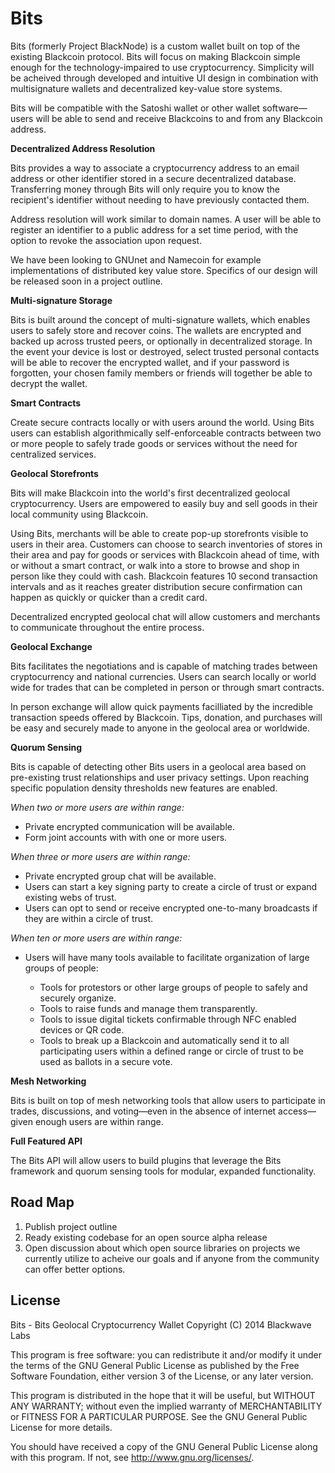 Bits
====

Bits (formerly Project BlackNode) is a custom wallet built on top of the existing Blackcoin protocol. Bits will focus on making Blackcoin simple enough for the technology-impaired to use cryptocurrency. Simplicity will be acheived through developed and intuitive UI design in combination with multisignature wallets and decentralized key-value store systems. 

Bits will be compatible with the Satoshi wallet or other wallet software—users will be able to send and receive Blackcoins to and from any Blackcoin address.

**Decentralized Address Resolution**

Bits provides a way to associate a cryptocurrency address to an email address or other identifier stored in a secure decentralized database. Transferring money through Bits will only require you to know the recipient's identifier without needing to have previously contacted them.

Address resolution will work similar to domain names. A user will be able to register an identifier to a public address for a set time period, with the option to revoke the association upon request.

We have been looking to GNUnet and Namecoin for example implementations of distributed key value store. Specifics of our design will be released soon in a project outline.

**Multi-signature Storage**

Bits is built around the concept of multi-signature wallets, which enables users to safely store and recover coins. The wallets are encrypted and backed up across trusted peers, or optionally in decentralized storage. In the event your device is lost or destroyed, select trusted personal contacts will be able to recover the encrypted wallet, and if your password is forgotten, your chosen family members or friends will together be able to decrypt the wallet.

**Smart Contracts**

Create secure contracts locally or with users around the world. Using Bits users can establish algorithmically self-enforceable contracts between two or more people to safely trade goods or services without the need for centralized services.

**Geolocal Storefronts**

Bits will make Blackcoin into the world's first decentralized geolocal cryptocurrency. Users are empowered to easily buy and sell goods in their local community using Blackcoin.

Using Bits, merchants will be able to create pop-up storefronts visible to users in their area. Customers can choose to search inventories of stores in their area and pay for goods or services with Blackcoin ahead of time, with or without a smart contract, or walk into a store to browse and shop in person like they could with cash. Blackcoin features 10 second transaction intervals and as it reaches greater distribution secure confirmation can happen as quickly or quicker than a credit card.

Decentralized encrypted geolocal chat will allow customers and merchants to communicate throughout the entire process.

**Geolocal Exchange**

Bits facilitates the negotiations and is capable of matching trades between cryptocurrency and national currencies. Users can search locally or world wide for trades that can be completed in person or through smart contracts.

In person exchange will allow quick payments facilliated by the incredible transaction speeds offered by Blackcoin. Tips, donation, and purchases will be easy and securely made to anyone in the geolocal area or worldwide.

**Quorum Sensing**

Bits is capable of detecting other Bits users in a geolocal area based on pre-existing trust relationships and user privacy settings. Upon reaching specific population density thresholds new features are enabled.

*When two or more users are within range:*

* Private encrypted communication will be available.
* Form joint accounts with with one or more users.

*When three or more users are within range:*

* Private encrypted group chat will be available.
* Users can start a key signing party to create a circle of trust or expand existing webs of trust.
* Users can opt to send or receive encrypted one-to-many broadcasts if they are within a circle of trust.

*When ten or more users are within range:*

* Users will have many tools available to facilitate organization of large groups of people:

  * Tools for protestors or other large groups of people to safely and securely organize.
  * Tools to raise funds and manage them transparently.
  * Tools to issue digital tickets confirmable through NFC enabled devices or QR code.
  * Tools to break up a Blackcoin and automatically send it to all participating users within a defined range or circle of trust to be used as ballots in a secure vote.

**Mesh Networking**

Bits is built on top of mesh networking tools that allow users to participate in trades, discussions, and voting—even in the absence of internet access—given enough users are within range.

**Full Featured API**

The Bits API will allow users to build plugins that leverage the Bits framework and quorum sensing tools for modular, expanded functionality.

Road Map
--------

1. Publish project outline
2. Ready existing codebase for an open source alpha release
3. Open discussion about which open source libraries on projects we currently utilize to acheive our goals and if anyone from the community can offer better options.

License
--------

Bits - Bits Geolocal Cryptocurrency Wallet
Copyright (C) 2014 Blackwave Labs

This program is free software: you can redistribute it and/or modify
it under the terms of the GNU General Public License as published by
the Free Software Foundation, either version 3 of the License, or
any later version.

This program is distributed in the hope that it will be useful,
but WITHOUT ANY WARRANTY; without even the implied warranty of
MERCHANTABILITY or FITNESS FOR A PARTICULAR PURPOSE.  See the
GNU General Public License for more details.

You should have received a copy of the GNU General Public License
along with this program.  If not, see <http://www.gnu.org/licenses/>.
